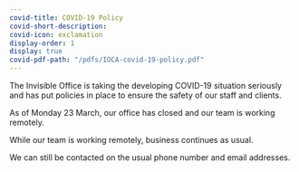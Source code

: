 ```yaml
---
covid-title: COVID-19 Policy
covid-short-description:
covid-icon: exclamation
display-order: 1
display: true
covid-pdf-path: "/pdfs/IOCA-covid-19-policy.pdf"
---
```

The Invisible Office is taking the developing COVID-19 situation seriously and has put policies in place to ensure the safety of our staff and clients.

As of Monday 23 March, our office has closed and our team is working remotely.

While our team is working remotely, business continues as usual.

We can still be contacted on the usual phone number and email addresses.
